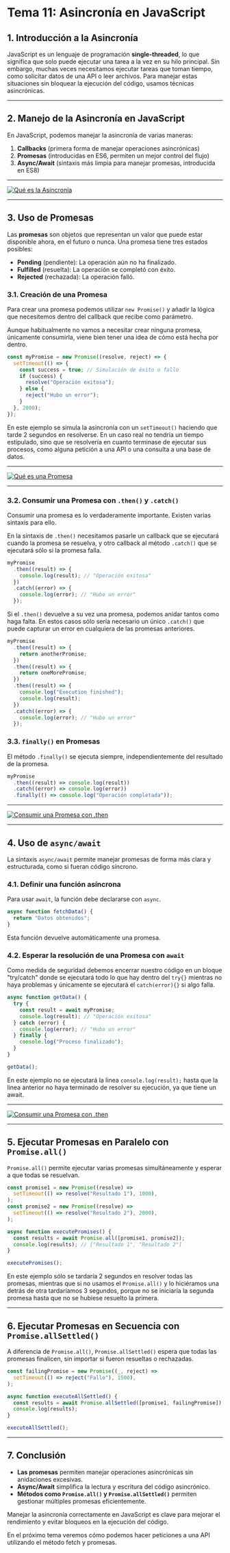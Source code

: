 # **Tema 11: Asincronía en JavaScript**

## **1. Introducción a la Asincronía**

JavaScript es un lenguaje de programación **single-threaded**, lo que significa que solo puede ejecutar una tarea a la vez en su hilo principal. Sin embargo, muchas veces necesitamos ejecutar tareas que toman tiempo, como solicitar datos de una API o leer archivos. Para manejar estas situaciones sin bloquear la ejecución del código, usamos técnicas asincrónicas.

---

## **2. Manejo de la Asincronía en JavaScript**

En JavaScript, podemos manejar la asincronía de varias maneras:

1. **Callbacks** (primera forma de manejar operaciones asincrónicas)
2. **Promesas** (introducidas en ES6, permiten un mejor control del flujo)
3. **Async/Await** (sintaxis más limpia para manejar promesas, introducida en ES8)

---

[![Qué es la Asincronía](https://img.youtube.com/vi/LZhXXiccCXQ/0.jpg)](https://www.youtube.com/watch?v=LZhXXiccCXQ&list=PLzA2VyZwsq__JeA3Xa02uWT08Ljji931m)

---

## **3. Uso de Promesas**

Las **promesas** son objetos que representan un valor que puede estar disponible ahora, en el futuro o nunca. Una promesa tiene tres estados posibles:

- **Pending** (pendiente): La operación aún no ha finalizado.
- **Fulfilled** (resuelta): La operación se completó con éxito.
- **Rejected** (rechazada): La operación falló.

### **3.1. Creación de una Promesa**

Para crear una promesa podemos utilizar `new Promise()` y añadir la lógica que necesitemos dentro del callback que recibe como parámetro.

Aunque habitualmente no vamos a necesitar crear ninguna promesa, únicamente consumirla, viene bien tener una idea de cómo está hecha por dentro.

```js
const myPromise = new Promise((resolve, reject) => {
  setTimeout(() => {
    const success = true; // Simulación de éxito o fallo
    if (success) {
      resolve("Operación exitosa");
    } else {
      reject("Hubo un error");
    }
  }, 2000);
});
```

En este ejemplo se simula la asincronía con un `setTimeout()` haciendo que tarde 2 segundos en resolverse. En un caso real no tendría un tiempo estipulado, sino que se resolvería en cuanto terminase de ejecutar sus procesos, como alguna petición a una API o una consulta a una base de datos.

---

[![Qué es una Promesa](https://img.youtube.com/vi/VcO04YuoglM/0.jpg)](https://www.youtube.com/watch?v=VcO04YuoglM&list=PLzA2VyZwsq__JeA3Xa02uWT08Ljji931m)

---

### **3.2. Consumir una Promesa con `.then()` y `.catch()`**

Consumir una promesa es lo verdaderamente importante. Existen varias sintaxis para ello.

En la sintaxis de `.then()` necesitamos pasarle un callback que se ejecutará cuando la promesa se resuelva, y otro callback al método `.catch()` que se ejecutará sólo si la promesa falla.

```js
myPromise
  .then((result) => {
    console.log(result); // "Operación exitosa"
  })
  .catch((error) => {
    console.log(error); // "Hubo un error"
  });
```

Si el `.then()` devuelve a su vez una promesa, podemos anidar tantos como haga falta. En estos casos sólo sería necesario un único `.catch()` que puede capturar un error en cualquiera de las promesas anteriores.

```js
myPromise
  .then((result) => {
    return anotherPromise;
  })
  .then((result) => {
    return oneMorePromise;
  })
  .then((result) => {
    console.log("Execution finished");
    console.log(result);
  })
  .catch((error) => {
    console.log(error); // "Hubo un error"
  });
```

### **3.3. `finally()` en Promesas**

El método `.finally()` se ejecuta siempre, independientemente del resultado de la promesa.

```js
myPromise
  .then((result) => console.log(result))
  .catch((error) => console.log(error))
  .finally(() => console.log("Operación completada"));
```

---

[![Consumir una Promesa con .then](https://img.youtube.com/vi/-Ax2L0YzT4I/0.jpg)](https://www.youtube.com/watch?v=-Ax2L0YzT4I&list=PLzA2VyZwsq__JeA3Xa02uWT08Ljji931m)

---

## **4. Uso de `async/await`**

La sintaxis `async/await` permite manejar promesas de forma más clara y estructurada, como si fueran código síncrono.

### **4.1. Definir una función asíncrona**

Para usar `await`, la función debe declararse con `async`.

```js
async function fetchData() {
  return "Datos obtenidos";
}
```

Esta función devuelve automáticamente una promesa.

### **4.2. Esperar la resolución de una Promesa con `await`**

Como medida de seguridad debemos encerrar nuestro código en un bloque "try/catch" donde se ejecutará todo lo que hay dentro del `try{}` mientras no haya problemas y únicamente se ejecutará el `catch(error){}` si algo falla.

```js
async function getData() {
  try {
    const result = await myPromise;
    console.log(result); // "Operación exitosa"
  } catch (error) {
    console.log(error); // "Hubo un error"
  } finally {
    console.log("Proceso finalizado");
  }
}

getData();
```

En este ejemplo no se ejecutará la linea `console.log(result);` hasta que la linea anterior no haya terminado de resolver su ejecución, ya que tiene un await.

---

[![Consumir una Promesa con .then](https://img.youtube.com/vi/o1bvYWMmrCI/0.jpg)](https://www.youtube.com/watch?v=o1bvYWMmrCI&list=PLzA2VyZwsq__JeA3Xa02uWT08Ljji931m)

---

## **5. Ejecutar Promesas en Paralelo con `Promise.all()`**

`Promise.all()` permite ejecutar varias promesas simultáneamente y esperar a que todas se resuelvan.

```js
const promise1 = new Promise((resolve) =>
  setTimeout(() => resolve("Resultado 1"), 1000),
);
const promise2 = new Promise((resolve) =>
  setTimeout(() => resolve("Resultado 2"), 2000),
);

async function executePromises() {
  const results = await Promise.all([promise1, promise2]);
  console.log(results); // ["Resultado 1", "Resultado 2"]
}

executePromises();
```

En este ejemplo sólo se tardaría 2 segundos en resolver todas las promesas, mientras que si no usamos el `Promise.all()` y lo hiciéramos una detrás de otra tardaríamos 3 segundos, porque no se iniciaría la segunda promesa hasta que no se hubiese resuelto la primera.

---

## **6. Ejecutar Promesas en Secuencia con `Promise.allSettled()`**

A diferencia de `Promise.all()`, `Promise.allSettled()` espera que todas las promesas finalicen, sin importar si fueron resueltas o rechazadas.

```js
const failingPromise = new Promise((_, reject) =>
  setTimeout(() => reject("Fallo"), 1500),
);

async function executeAllSettled() {
  const results = await Promise.allSettled([promise1, failingPromise]);
  console.log(results);
}

executeAllSettled();
```

---

## **7. Conclusión**

- **Las promesas** permiten manejar operaciones asincrónicas sin anidaciones excesivas.
- **Async/Await** simplifica la lectura y escritura del código asincrónico.
- **Métodos como `Promise.all()` y `Promise.allSettled()`** permiten gestionar múltiples promesas eficientemente.

Manejar la asincronía correctamente en JavaScript es clave para mejorar el rendimiento y evitar bloqueos en la ejecución del código.

En el próximo tema veremos cómo podemos hacer peticiones a una API utilizando el método fetch y promesas.
